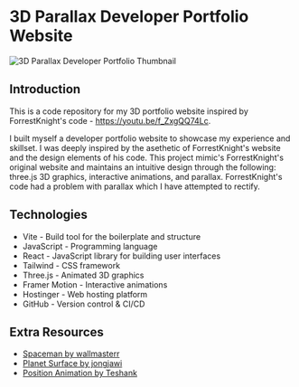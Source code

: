 # 3D Parallax Developer Portfolio Website

![3D Parallax Developer Portfolio Thumbnail](https://i.ibb.co/86NQD5c/thumbnail-3d-portfolio-smaller.jpg)

## Introduction
This is a code repository for my 3D portfolio website inspired by ForrestKnight's code - https://youtu.be/f_ZxgQQ74Lc.

I built myself a developer portfolio website to showcase my experience and skillset. I was deeply inspired by the asethetic of ForrestKnight's website and the design elements of his code. This project mimic's ForrestKnight's original website and maintains an intuitive design through the following: three.js 3D graphics, interactive animations, and parallax. ForrestKnight's code had a problem with parallax which I have attempted to rectify.

## Technologies
- Vite - Build tool for the boilerplate and structure
- JavaScript - Programming language
- React - JavaScript library for building user interfaces
- Tailwind - CSS framework
- Three.js - Animated 3D graphics
- Framer Motion - Interactive animations
- Hostinger - Web hosting platform
- GitHub - Version control & CI/CD

## Extra Resources
- [Spaceman by wallmasterr](https://sketchfab.com/3d-models/tenhun-falling-spaceman-fanart-9fd80b6a259f41fd99e6f56eee686dc5)
- [Planet Surface by jongjawi](https://stock.adobe.com/images/landscape-surface-of-planet-sky-space-science-fiction-fantasy-illustration/330880441?asset_id=330880441)
- [Position Animation by Teshank](https://github.com/teshank2137/portfolio)
